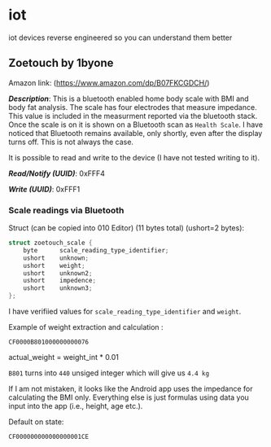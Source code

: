 # iot
iot devices reverse engineered so you can understand them better

## Zoetouch by 1byone
Amazon link: (https://www.amazon.com/dp/B07FKCGDCH/)

***Description***: This is a bluetooth enabled home body scale with BMI and body fat analysis. The scale has four electrodes that measure impedance. This value is included in the measurment reported via the bluetooth stack. Once the scale is on it is shown on a Bluetooth scan as ```Health Scale```. I have noticed that Bluetooth remains available, only shortly, even after the display turns off. This is not always the case. 

It is possible to read and write to the device (I have not tested writing to it).

***Read/Notify (UUID)***: 0xFFF4 

***Write (UUID)***: 0xFFF1 

### Scale readings via Bluetooth
Struct (can be copied into 010 Editor) (11 bytes total) (ushort=2 bytes):
```c
struct zoetouch_scale {  
    byte      scale_reading_type_identifier;
    ushort    unknown;
    ushort    weight;
    ushort    unknown2;
    ushort    impedence;
    ushort    unknown3;
};
```
I have verifiied values for ```scale_reading_type_identifier``` and ```weight```. 

Example of weight extraction and calculation :

```CF0000B801000000000076```

actual_weight = weight_int * 0.01

```B801``` turns into ```440``` unsiged integer which will give us ```4.4 kg```

If I am not mistaken, it looks like the Android app uses the impedance for calculating the BMI only. Everything else is just formulas using data you input into the app (i.e., height, age etc.).

Default on state:

```CF000000000000000001CE```

